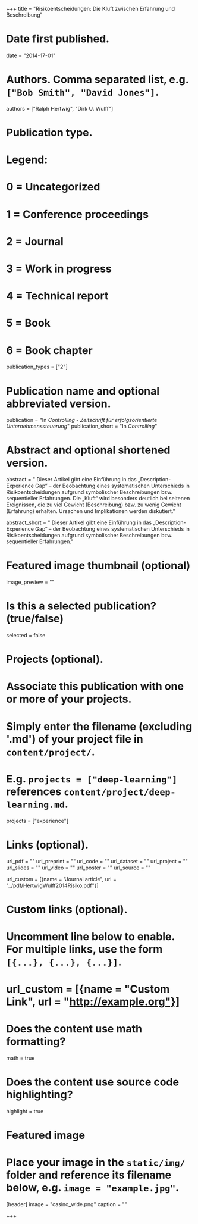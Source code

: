 +++
title = "Risikoentscheidungen: Die Kluft zwischen Erfahrung und Beschreibung"

# Date first published.
date = "2014-17-01"

# Authors. Comma separated list, e.g. `["Bob Smith", "David Jones"]`.
authors = ["Ralph Hertwig", "Dirk U. Wulff"]

# Publication type.
# Legend:
# 0 = Uncategorized
# 1 = Conference proceedings
# 2 = Journal
# 3 = Work in progress
# 4 = Technical report
# 5 = Book
# 6 = Book chapter
publication_types = ["2"]

# Publication name and optional abbreviated version.
publication = "In *Controlling - Zeitschrift für erfolgsorientierte Unternehmenssteuerung*"
publication_short = "In *Controlling*"

# Abstract and optional shortened version.
abstract = " Dieser Artikel gibt eine Einführung in das „Description-Experience Gap“ – der Beobachtung eines systematischen Unterschieds in Risikoentscheidungen aufgrund symbolischer Beschreibungen bzw. sequentieller Erfahrungen. Die „Kluft“ wird besonders deutlich bei seltenen Ereignissen, die zu viel Gewicht (Beschreibung) bzw. zu wenig Gewicht (Erfahrung) erhalten. Ursachen und Implikationen werden diskutiert."

abstract_short = " Dieser Artikel gibt eine Einführung in das „Description-Experience Gap“ – der Beobachtung eines systematischen Unterschieds in Risikoentscheidungen aufgrund symbolischer Beschreibungen bzw. sequentieller Erfahrungen."


# Featured image thumbnail (optional)
image_preview = ""

# Is this a selected publication? (true/false)
selected = false

# Projects (optional).
#   Associate this publication with one or more of your projects.
#   Simply enter the filename (excluding '.md') of your project file in `content/project/`.
#   E.g. `projects = ["deep-learning"]` references `content/project/deep-learning.md`.
projects = ["experience"]

# Links (optional).
url_pdf = ""
url_preprint = ""
url_code = ""
url_dataset = ""
url_project = ""
url_slides = ""
url_video = ""
url_poster = ""
url_source = ""

url_custom = [{name = "Journal article", url = "../pdf/HertwigWulff2014Risiko.pdf"}]

# Custom links (optional).
#   Uncomment line below to enable. For multiple links, use the form `[{...}, {...}, {...}]`.
# url_custom = [{name = "Custom Link", url = "http://example.org"}]

# Does the content use math formatting?
math = true

# Does the content use source code highlighting?
highlight = true

# Featured image
# Place your image in the `static/img/` folder and reference its filename below, e.g. `image = "example.jpg"`.
[header]
image = "casino_wide.png"
caption = ""

+++
